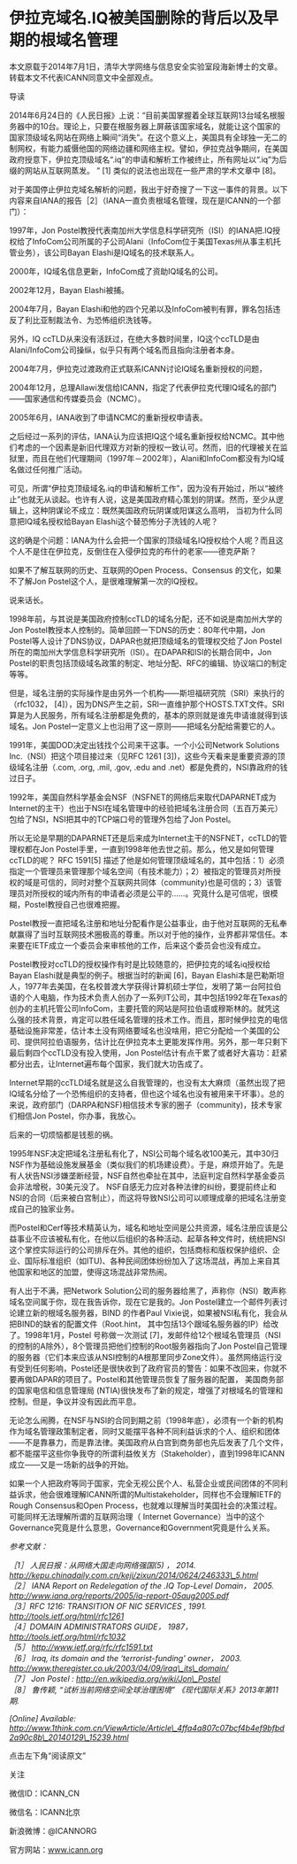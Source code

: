 # 伊拉克域名.IQ被美国删除的背后以及早期的根域名管理

本文原载于2014年7月1日，清华大学网络与信息安全实验室段海新博士的文章。转载本文不代表ICANN同意文中全部观点。

导读

2014年6月24日的《人民日报》上说：“目前美国掌握着全球互联网13台域名根服务器中的10台。理论上，只要在根服务器上屏蔽该国家域名，就能让这个国家的国家顶级域名网站在网络上瞬间“消失”。在这个意义上，美国具有全球独一无二的制网权，有能力威慑他国的网络边疆和网络主权。譬如，伊拉克战争期间，在美国政府授意下，伊拉克顶级域名“.iq”的申请和解析工作被终止，所有网址以“.iq”为后缀的网站从互联网蒸发。 ” \[1\] 类似的说法也出现在一些严肃的学术文章中 \[8\]。

对于美国停止伊拉克域名解析的问题，我出于好奇搜了一下这一事件的背景。以下内容来自IANA的报告［2］（IANA一直负责根域名管理，现在是ICANN的一个部门）：

1997年，Jon Postel教授代表南加州大学信息科学研究所（ISI）的IANA把.IQ授权给了InfoCom公司所属的子公司Alani（InfoCom位于美国Texas州从事主机托管业务），该公司Bayan Elashi是IQ域名的技术联系人。

2000年，IQ域名信息更新，InfoCom成了资助IQ域名的公司。

2002年12月，Bayan Elashi被捕。

2004年7月，Bayan Elashi和他的四个兄弟以及InfoCom被判有罪，罪名包括违反了利比亚制裁法令、为恐怖组织洗钱等。

另外，IQ ccTLD从来没有活跃过，在绝大多数时间里，IQ这个ccTLD是由Alani/InfoCom公司操纵，似乎只有两个域名而且指向注册者本身。

2004年7月，伊拉克过渡政府正式联系ICANN讨论IQ域名重新授权的问题，

2004年12月，总理Allawi发信给ICANN，指定了代表伊拉克代理IQ域名的部门——国家通信和传媒委员会（NCMC）。

2005年6月，IANA收到了申请NCMC的重新授权申请表。

之后经过一系列的评估，IANA认为应该把IQ这个域名重新授权给NCMC。其中他们考虑的一个因素是新旧代理双方对新的授权一致认可。然而，旧的代理被关在监狱里，而且在他们代理期间（1997年－2002年），Alani和InfoCom都没有为IQ域名做过任何推广活动。

可见，所谓“伊拉克顶级域名.iq的申请和解析工作”，因为没有开始过，所以“被终止”也就无从谈起。也许有人说，这是美国政府精心策划的阴谋。然而，至少从逻辑上，这种阴谋论不成立：既然美国政府玩阴谋或阳谋这么高明， 当初为什么同意把IQ域名授权给Bayan Elashi这个替恐怖分子洗钱的人呢？

这的确是个问题：IANA为什么会把一个国家的顶级域名IQ授权给个人呢？而且这个人不是住在伊拉克，反倒住在入侵伊拉克的布什的老家——德克萨斯？

如果不了解互联网的历史、互联网的Open Process、Consensus 的文化，如果不了解Jon Postel这个人，是很难理解第一次的IQ授权。

说来话长。

1998年前，与其说是美国政府控制ccTLD的域名分配，还不如说是南加州大学的Jon Postel教授本人控制的。简单回顾一下DNS的历史：80年代中期，Jon Postel等人设计了DNS协议，DAPAR也就把顶级域名的管理权交给了Jon Postel所在的南加州大学信息科学研究所（ISI）。在DAPAR和ISI的长期合同中，Jon Postel的职责包括顶级域名政策的制定、地址分配、RFC的编辑、协议端口的制定等等。

但是，域名注册的实际操作是由另外一个机构——斯坦福研究院（SRI）来执行的（rfc1032， \[4\]），因为DNS产生之前，SRI一直维护那个HOSTS.TXT文件。SRI算是为人民服务，所有域名注册都是免费的，基本的原则就是谁先申请谁就得到该域名。Jon Postel一定意义上也沿用了这一原则——把域名分配给需要它的人。

1991年，美国DOD决定出钱找个公司来干这事。一个小公司Network Solutions Inc.（NSI）把这个项目接过来（见RFC 1261 \[3\]\)，这些今天看来是重要资源的顶级域名注册（.com, .org, .mil, .gov, .edu and .net）都是免费的，NSI靠政府的钱过日子。

1992年，美国自然科学基金会NSF（NSFNET的网络后来取代DAPARNET成为Internet的主干）也出于NSI在域名管理中的经验把域名注册合同（五百万美元）包给了NSI，NSI把其中的TCP端口号的管理外包给了Jon Postel。

所以无论是早期的DAPARNET还是后来成为Internet主干的NSFNET，ccTLD的管理权都在Jon Postel手里，一直到1998年他去世之前。那么，他又是如何管理ccTLD的呢？ RFC 1591\[5\] 描述了他是如何管理顶级域名的，其中包括：1）必须指定一个管理员来管理那个域名空间（有技术能力）；2）被指定的管理员对所授权的域是可信的，同时对整个互联网共同体（community\)也是可信的；3）该管理员对所授权的域内所有的申请者必须是公平的……。究竟什么是可信呢，很模糊，Postel教授自己也很难把握。

Postel教授一直把域名注册和地址分配看作是公益事业，由于他对互联网的无私奉献赢得了当时互联网技术圈极高的尊重。所以对于他的操作，业界都非常信任。本来要在IETF成立一个委员会来审核他的工作，后来这个委员会也没有成立。

Postel教授对ccTLD的授权操作有时是比较随意的，把伊拉克的域名iq授权给Bayan Elashi就是典型的例子。根据当时的新闻 \[6\]，Bayan Elashi本是巴勒斯坦人，1977年去美国，在名校普渡大学获得计算机硕士学位，发明了第一台阿拉伯语的个人电脑，作为技术负责人创办了一系列IT公司，其中包括1992年在Texas的创办的主机托管公司InfoCom，主要托管的网站是阿拉伯语或穆斯林的。就凭这么强的技术背景，肯定可以胜任域名管理的技术工作。而且，那时候伊拉克的电信基础设施非常差，估计本土没有网络要域名也没啥用，把它分配给一个美国的公司、提供阿拉伯语服务，估计比在伊拉克本土更能发挥作用。另外，那一年只剩下最后剩四个ccTLD没有投入使用，Jon Postel估计有点干累了或者好大喜功：赶紧都分出去，让Internet遍布每个国家，我们就大功告成了。

Internet早期的ccTLD域名就是这么自我管理的，也没有太大麻烦（虽然出现了把IQ域名分给了一个恐怖组织的支持者，但也这个域名也没有被用来干坏事）。总的来说，政府部门（DARPA和NSF\)相信技术专家的圈子（community\)，技术专家们相信Jon Postel，你办事，我放心。

后来的一切烦恼都是钱惹的祸。

1995年NSF决定把域名注册私有化了，NSI公司每个域名收100美元，其中30归NSF作为基础设施发展基金（类似我们的机场建设费）。于是，麻烦开始了。先是有人状告NSI涉嫌垄断经营，NSF自然也牵扯在其中，法庭判定自然科学基金委员会非法增税，30美元没了。 NSF自感无力应对各种法律的纠纷，要提前终止和NSI的合同（后来被白宫制止），而这将导致NSI公司可以顺理成章的把域名注册变成自己的独家业务。

而Postel和Cerf等技术精英认为，域名和地址空间是公共资源，域名注册应该是公益事业不应该被私有化，在他以后组织的各种活动、起草各种文件时，统统把NSI这个掌控实际运行的公司排斥在外。其他的组织，包括商标和版权保护组织、企业、国际标准组织（如ITU\)、各种民间团体纷纷加入了这场混战，再加上来自其他国家和地区的加盟，使得这场混战非常热闹。

有人出于不满，把Network Solution公司的服务器给黑了，声称你（NSI）敢声称域名空间属于你，现在我告诉你，现在它是我的。Jon Postel建立一个邮件列表讨论建立新的根域名服务器，BIND 的作者Paul Vixie说，如果被NSI私有化，我会从把BIND的缺省的配置文件（Root.hint， 其中包括13个跟域名服务器的IP）给改了。1998年1月，Postel 号称做一次测试 \[7\]，发邮件给12个根域名管理员（NSI的控制的A除外），8个管理员把他们控制的Root服务器指向了Jon Postel自己管理的服务器（它们本来应该从NSI控制的A根那里同步Zone文件）。虽然网络运行没有受到任何影响，Postel还是很快收到了政府官员的警告：如果不改回来，你就不要再做DAPAR的项目了。Postel和其他管理员恢复了服务器的配置， 美国商务部的国家电信和信息管理局 \(NTIA\)很快发布了新的规定，增强了对根域名的管理和控制。但是，争议并没有因此而平息。

无论怎么闹腾，在NSF与NSI的合同到期之前（1998年底），必须有一个新的机构作为域名管理政策制定者，同时又能摆平各种不同利益诉求的个人、组织和团体——不是靠暴力，而是靠法律。美国政府从白宫到商务部也先后发表了几个文件，都不能摆平这些你争我夺的所谓利益攸关方（Stakeholder），直到1998年ICANN成立——又是一场新的战争的开始。

如果一个人把政府等同于国家，完全无视公民个人、私营企业或民间团体的不同利益诉求，他会很难理解ICANN所谓的Multistakeholder，同样也不会理解IETF的Rough Consensus和Open Process，也就难以理解当时美国社会的决策过程。可能同样无法理解所谓的互联网治理（ Internet Governance）当中的这个Governance究竟是什么意思，Governance和Government究竟是什么关系。

_参考文献：_

_［1］ 人民日报：从网络大国走向网络强国\(5\) ， 2014. http://kepu.chinadaily.com.cn/keji/zixun/2014/0624/246333\_5.html  
［2］ IANA Report on Redelegation of the .IQ Top-Level Domain， 2005. http://www.iana.org/reports/2005/iq-report-05aug2005.pdf  
［3］RFC 1216: TRANSITION OF NIC SERVICES , 1991. http://tools.ietf.org/html/rfc1261  
［4］DOMAIN ADMINISTRATORS GUIDE， 1987， http://tools.ietf.org/html/rfc1032  
［5］ http://www.ietf.org/rfc/rfc1591.txt  
［6］ Iraq, its domain and the ‘terrorist-funding’ owner， 2003. http://www.theregister.co.uk/2003/04/09/iraq\_its\_domain/  
［7］ Jon Postel : http://en.wikipedia.org/wiki/Jon\_Postel  
［8］ 鲁传颖, “试析当前网络空间全球治理困境” 《现代国际关系》2013年第11期._ 

_\[Online\] Available: http://www.1think.com.cn/ViewArticle/Article\_4ffa4a807c07bcf4b4ef9bfbd2a90c8b\_20140129\_15239.html_

点击左下角“阅读原文”

关注

微信ID：ICANN\_CN

微信名：ICANN北京

新浪微博：@ICANNORG

官方网站：www.icann.org

